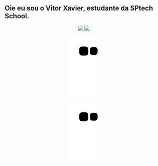 ## Oie eu sou o Vitor Xavier, estudante da SPtech School.
<div align="center">
  <a href="https://github.com/VitXP">
  <img height="180em" src="https://github-readme-stats.vercel.app/api?username=VitXP&show_icons=true&theme=dracula&include_all_commits=true&count_private=true"/>
  <img height="180em" src="https://github-readme-stats.vercel.app/api/top-langs/?username=VitXP&layout=compact&langs_count=7&theme=dracula"/>

 
<div>

  ![Snake animation](https://github.com/rafaballerini/rafaballerini/blob/output/github-contribution-grid-snake.svg)
 
</div>






![snake gif](https://github.com/VitXP/VitXP/blob/output/github-contribution-grid-snake.svg)
